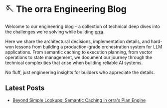 # 🪡 The orra Engineering Blog

Welcome to our engineering blog – a collection of technical deep dives into the challenges we're solving while building [orra](https://github.com/orra-dev/orra).

Here we share the architectural decisions, implementation details, and hard-won lessons from building a production-grade orchestration system for LLM applications. From semantic caching to execution planning, from vector operations to state management, we document our journey through the technical complexities that arise when building reliable AI systems.

No fluff, just engineering insights for builders who appreciate the details. 

## Latest Posts

- [Beyond Simple Lookups: Semantic Caching in orra's Plan Engine](/_posts/2025-03-17-semantic-caching-in-orra-plan-engin.md)
